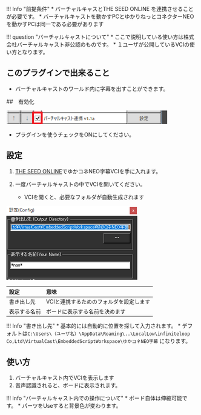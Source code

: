 !!! Info "前提条件"
    * バーチャルキャスとTHE SEED ONLINE を連携させることが必要です。
    * バーチャルキャストを動かすPCとゆかりねっとコネクターNEOを動かすPCは同一である必要があります

!!! question "バーチャルキャストについて"
    * ここで説明している使い方は株式会社バーチャルキャスト非公認のものです。
    * １ユーザが公開しているVCIの使い方となります。

## このプラグインで出来ること

* バーチャルキャストのワールド内に字幕を出すことができます。

##　有効化

![再生](images/plugin_vcas_p1.png)

* プラグインを使うチェックをONにしてください。

## 設定

1. [THE SEED ONLINE](https://seed.online/products/66338c22802dab2dc2960fcfef0da39b7c916fcd9c7bdd24d5afd4e1d6fa7dde)でゆかコネNEO字幕VCIを手に入れます。

2. 一度バーチャルキャストの中でVCIを開いてください。
    * VCIを開くと、必要なフォルダが自動生成されます


![再生](images/plugin_vcas_p2.png)

|設定|意味|
|:--|:---|
|書き出し先|VCIと連携するためのフォルダを設定します|
|表示する名前|ボードに表示する名前を決めます|

!!! Info "書き出し先"
    * 基本的には自動的に位置を探して入力されます。
    * デフォルトは``C:\Users\（ユーザ名）\AppData\Roaming\..\LocalLow\infiniteloop Co,Ltd\VirtualCast\EmbeddedScriptWorkspace\ゆかコネNEO字幕`` になります。

## 使い方
1. バーチャルキャスト内でVCIを表示します
2. 音声認識されると、ボードに表示されます。

!!! info "バーチャルキャスト内での操作について"
    * ボード自体は伸縮可能です。
    * パーツをUseすると背景色が変わります。

